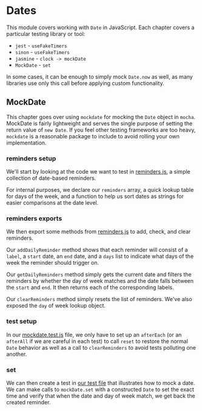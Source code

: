 # Dates

This module covers working with `Date` in JavaScript. Each chapter covers a particular testing library or tool:

 - `jest` - `useFakeTimers`
 - `sinon` - `useFakeTimers`
 - `jasmine` - `clock -> mockDate`
 - `MockDate` - `set`

In some cases, it can be enough to simply mock `Date.now` as well, as many libraries use only this call before
applying custom functionality.

## MockDate

This chapter goes over using `mockdate` for mocking the `Date` object in `mocha`. MockDate is fairly lightweight and
serves the single purpose of setting the return value of `new Date`. If you feel other testing frameworks are too heavy,
`mockdate` is a reasonable package to include to avoid rolling your own implementation.

### reminders setup

We'll start by looking at the code we want to test in [reminders.js](/Dates/reminders.js#L1-19), a simple collection of date-based reminders.

For internal purposes, we declare our `reminders` array, a quick lookup table for days of the week, and a function to help us sort dates
as strings for easier comparisons at the date level.

### reminders exports

We then export some methods from [reminders.js](/Dates/reminders.js#L21-40) to add, check, and clear reminders.

Our `addDailyReminder` method shows that each reminder will consist of a `label`, a `start` date, an `end` date,
and a `days` list to indicate what days of the week the reminder should trigger on.

Our `getDailyReminders` method simply gets the current date and filters the reminders by whether the day of week
matches and the date falls between the `start` and `end`. It then returns each of the corresponding labels.

Our `clearReminders` method simply resets the list of reminders. We've also exposed the `day` of week lookup object.

### test setup

In our [mockdate.test.js](/Dates/mockdate.test.js#L5-9) file, we only have to set up an `afterEach` (or an
`afterAll` if we are careful in each test) to call `reset` to restore the normal `Date` behavior as well as
a call to `clearReminders` to avoid tests polluting one another.

### set

We can then create a test in [our test file](/Dates/mockdate.test.js#L11-27) that illustrates how to mock a date.
We can make calls to `mockDate.set` with a constructed `Date` to set the exact time and verify that when the
date and day of week match, we get back the created reminder.
